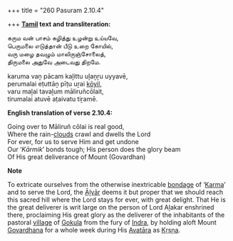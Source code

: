 +++
title = "260 Pasuram 2.10.4"

+++
**[Tamil](/definition/tamil#history "show Tamil definitions") text and transliteration:**

கரும வன் பாசம் கழித்து உழன்று உய்யவே,  
பெருமலை எடுத்தான் பீடு உறை கோயில்,  
வரு மழை தவழும் மாலிருஞ்சோலைத்,  
திருமலை அதுவே அடைவது திறமே.

karuma vaṉ pācam kaḻittu uḻaṉṟu uyyavē,  
perumalai eṭuttāṉ pīṭu uṟai [kōyil](/definition/koyil#history "show kōyil definitions"),  
varu maḻai tavaḻum māliruñcōlait,  
tirumalai atuvē aṭaivatu tiṟamē.

**English translation of verse 2.10.4:**

Going over to Māliruñ cōlai is real good,  
Where the rain-[clouds](/definition/cloud#history "show clouds definitions") crawl and dwells the Lord  
For ever, for us to serve Him and get undone  
Our ‘*Kārmik*’ bonds tough; His person does the glory beam  
Of His great deliverance of Mount (Govardhan)

**Note**

To extricate ourselves from the otherwise inextricable [bondage](/definition/bondage#history "show bondage definitions") of ‘[Karma](/definition/karma#vaishnavism "show Karma definitions")’ and to serve the Lord, the [Āḻvār](/definition/aḻvar#vaishnavism "show Āḻvār definitions") deems it but proper that we should reach this sacred hill where the Lord stays for ever, with great delight. That He is the great deliverer is writ large on the person of Lord Aḻakar enshrined there, proclaiming His great glory as the deliverer of the inhabitants of the pastoral [village](/definition/village#history "show village definitions") of [Gokula](/definition/gokula#vaishnavism "show Gokula definitions") from the fury of [Indra](/definition/indra#vaishnavism "show Indra definitions"), by holding aloft Mount [Govardhana](/definition/govardhana#vaishnavism "show Govardhana definitions") for a whole week during His [Avatāra](/definition/avatara#vaishnavism "show Avatāra definitions") as [Kṛṣṇa](/definition/krishna#vaishnavism "show Kṛṣṇa definitions").


